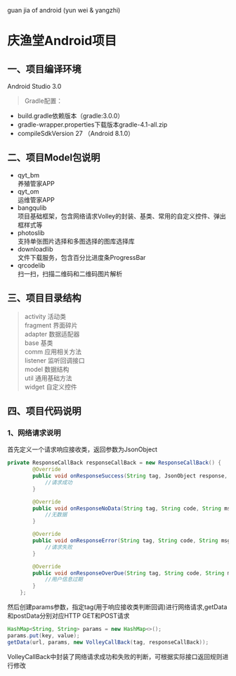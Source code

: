 guan jia of android (yun wei & yangzhi)


庆渔堂Android项目
===========

一、项目编译环境
----
Android Studio 3.0<br>
>Gradle配置：<br>
* build.gradle依赖版本（gradle:3.0.0）<br>
* gradle-wrapper.properties下载版本gradle-4.1-all.zip<br>
* compileSdkVersion 27 （Android 8.1.0）<br>

二、项目Model包说明
-----
* qyt_bm<br>
养殖管家APP
* qyt_om<br>
运维管家APP
* bangqulib<br>
项目基础框架，包含网络请求Volley的封装、基类、常用的自定义控件、弹出框样式等
* photoslib<br>
支持单张图片选择和多图选择的图库选择库
* downloadlib<br>
文件下载服务，包含百分比进度条ProgressBar
* qrcodelib<br>
扫一扫，扫描二维码和二维码图片解析

三、项目目录结构
-----
>activity 活动类<br> 
>fragment 界面碎片<br>
>adapter 数据适配器<br>
>base 基类<br>
>comm 应用相关方法<br>
>listener 监听回调接口<br>
>model 数据结构<br>
>util 通用基础方法<br>
>widget 自定义控件<br>

四、项目代码说明
-----

### 1、网络请求说明

首先定义一个请求响应接收类，返回参数为JsonObject
```Java
private ResponseCallBack responseCallBack = new ResponseCallBack() {
        @Override
        public void onResponseSuccess(String tag, JsonObject response, String code, String msg) {
            //请求成功
        }

        @Override
        public void onResponseNoData(String tag, String code, String msg) {
            //无数据
        }

        @Override
        public void onResponseError(String tag, String code, String msg) {
            //请求失败
        }

        @Override
        public void onResponseOverDue(String tag, String code, String msg) {
            //用户信息过期
        }
    };
```
然后创建params参数，指定tag(用于响应接收类判断回调)进行网络请求,getData和postData分别对应HTTP GET和POST请求
```java
HashMap<String, String> params = new HashMap<>();
params.put(key, value);
getData(url, params, new VolleyCallBack(tag, responseCallBack));
```
VolleyCallBack中封装了网络请求成功和失败的判断，可根据实际接口返回规则进行修改
